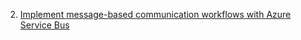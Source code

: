 2. [Implement message-based communication workflows with Azure Service Bus](https://docs.microsoft.com/en-us/learn/modules/implement-message-workflows-with-service-bus/)
